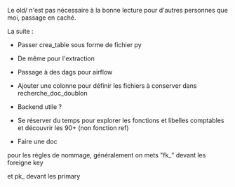 
Le old/ n'est pas nécessaire à la bonne lecture pour d'autres personnes que moi, passage en caché. 


La suite : 

- Passer crea_table sous forme de fichier py
- De même pour l'extraction
- Passage à des dags pour airflow 
- Ajouter une colonne pour définir les fichiers à conserver dans recherche_doc_doublon 

- Backend utile ? 
- Se réserver du temps pour explorer les fonctions et libelles comptables et découvrir les 90+ (non fonction ref)
- Faire une doc 

pour les règles de nommage, généralement on mets "fk_" devant les foreigne key

et pk_ devant les primary




